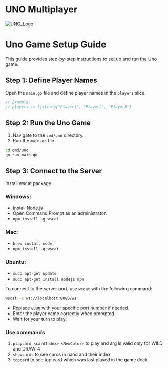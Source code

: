 # UNO Multiplayer 

![UNO_Logo](https://github.com/mahimdashora/UNO-game/assets/60029463/4198de68-0a20-44ac-81a1-3cd0a459d29a)
# Uno Game Setup Guide

This guide provides step-by-step instructions to set up and run the Uno game.

## Step 1: Define Player Names

Open the `main.go` file and define player names in the `players` slice.

```go
// Example:
// players := []string{"Player1", "Player2", "Player3"}
```
## Step 2: Run the Uno Game

1. Navigate to the `cmd/uno` directory.
2. Run the `main.go` file.

```bash
cd cmd/uno
go run main.go
```
## Step 3: Connect to the Server
Install wscat package </br>
### Windows: 
- Install Node.js </br>
- Open Command Prompt as an administrator. 
- ```npm install -g wscat```
### Mac: 
- ```brew install node ```
- ```npm install -g wscat```
### Ubuntu:
- ```sudo apt-get update```
- ```sudo apt-get install nodejs npm```


To connect to the server port, use `wscat` with the following command:
```bash
wscat -c ws://localhost:8080/ws
```

- Replace `8080` with your specific port number if needed.
- Enter the player name correctly when prompted.
- Wait for your turn to play.
### Use commands 
1. ```playcard <cardIndex> <NewColor>``` to play and <NewColor> arg is valid only for WILD and DRAW_4 </br>
2. ```showcards``` to see cards in hand and their index </br>
3. ```topcard``` to see top card which was last played in the game deck</br>
